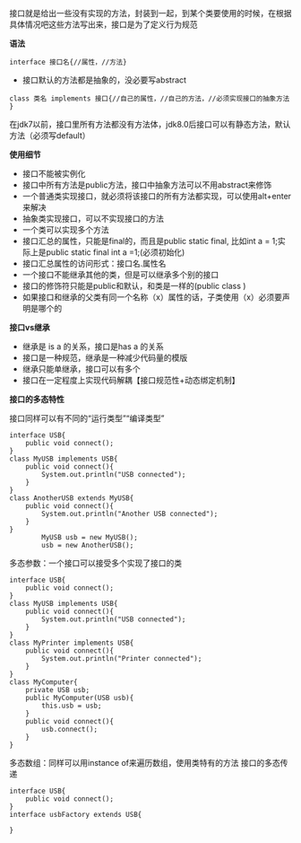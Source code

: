﻿接口就是给出一些没有实现的方法，封装到一起，到某个类要使用的时候，在根据具体情况吧这些方法写出来，接口是为了定义行为规范

**语法**

`interface 接口名{//属性，//方法}`

- 接口默认的方法都是抽象的，没必要写abstract

`class 类名 implements 接口{//自己的属性，//自己的方法，//必须实现接口的抽象方法 }`

在jdk7以前，接口里所有方法都没有方法体，jdk8.0后接口可以有静态方法，默认方法（必须写default）


**使用细节**

- 接口不能被实例化
- 接口中所有方法是public方法，接口中抽象方法可以不用abstract来修饰
- 一个普通类实现接口，就必须将该接口的所有方法都实现，可以使用alt+enter来解决
- 抽象类实现接口，可以不实现接口的方法
- 一个类可以实现多个方法
- 接口汇总的属性，只能是final的，而且是public static final, 比如int a = 1;实际上是public static final int a =1;(必须初始化)
- 接口汇总属性的访问形式：接口名.属性名
- 一个接口不能继承其他的类，但是可以继承多个别的接口
- 接口的修饰符只能是public和默认，和类是一样的(public class )
- 如果接口和继承的父类有同一个名称（x）属性的话，子类使用（x）必须要声明是哪个的


**接口vs继承**

- 继承是 is a 的关系，接口是has a 的关系
- 接口是一种规范，继承是一种减少代码量的模版
- 继承只能单继承，接口可以有多个
- 接口在一定程度上实现代码解耦【接口规范性+动态绑定机制】



**接口的多态特性**

接口同样可以有不同的“运行类型”“编译类型”
```
interface USB{
    public void connect();
}
class MyUSB implements USB{
    public void connect(){
        System.out.println("USB connected");
    }
}
class AnotherUSB extends MyUSB{
    public void connect(){
        System.out.println("Another USB connected");
    }
}
        MyUSB usb = new MyUSB();
        usb = new AnotherUSB();
```

多态参数：一个接口可以接受多个实现了接口的类
```
interface USB{
    public void connect();
}
class MyUSB implements USB{
    public void connect(){
        System.out.println("USB connected");
    }
}
class MyPrinter implements USB{
    public void connect(){
        System.out.println("Printer connected");
    }
}
class MyComputer{
    private USB usb;
    public MyComputer(USB usb){
        this.usb = usb;
    }
    public void connect(){
        usb.connect();
    }
}
```


多态数组：同样可以用instance of来遍历数组，使用类特有的方法
接口的多态传递
```
interface USB{
    public void connect();
}
interface usbFactory extends USB{

}
```



